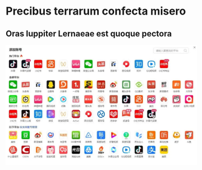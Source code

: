 <h1 id="precibus-terrarum-confecta-misero">Precibus terrarum confecta misero</h1>
<h2 id="oras-iuppiter-lernaeae-est-quoque-pectora">Oras Iuppiter Lernaeae est quoque pectora</h2>
<p><img src="https://raw.githubusercontent.com/wang-fu/blog/master/docs/assets/wechatsync/1752395109992_docs/draft/markdown-20250713-082508.md0.png" alt=""></p>